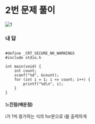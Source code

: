 # 2번 문제 풀이
![1](https://user-images.githubusercontent.com/81015704/118484703-7dc20280-b752-11eb-8a4b-59868b3b6a06.png)

### 내 답
<pre><code>
#define _CRT_SECURE_NO_WARNINGS
#include stdio.h

int main(void) {
	int count;
	scanf("%d", &count);
	for (int i = 1; i <= count; i++) {
		printf("%d\n", i);
	}
}
</code></pre>


#### 느낀점(배운점)
i가 1씩 증가하는 식의 for문으로 i를 출력하게 
